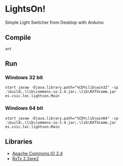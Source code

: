 # LightsOn!
Simple Light Switcher from Desktop with Arduino

## Compile
`ant`
## Run
### Windows 32 bit
```
start javaw -Djava.library.path="%CD%\lib\win32" -cp .\build;.\lib\commons-io-2.4.jar;.\lib\RXTXcomm.jar es.csic.lec.lightson.Main
```

### Windows 64 bit
```
start javaw -Djava.library.path="%CD%\lib\win64" -cp .\build;.\lib\commons-io-2.4.jar;.\lib\RXTXcomm.jar es.csic.lec.lightson.Main
```

## Libraries
* [Apache Commons IO 2.4](http://commons.apache.org/proper/commons-io/)
* [RxTx 2.2pre2](http://rxtx.qbang.org/)